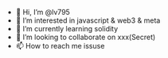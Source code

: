 - 👋 Hi, I’m @lv795
- 👀 I’m interested in javascript & web3 & meta
- 🌱 I’m currently learning solidity
- 💞️ I’m looking to collaborate on xxx(Secret)
- 📫 How to reach me issuse


